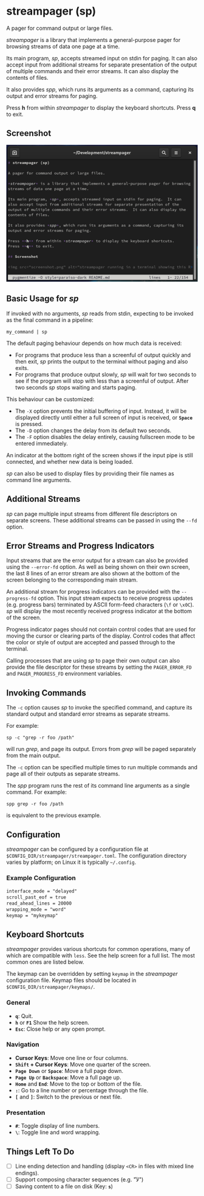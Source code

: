 # streampager (sp)

A pager for command output or large files.

*streampager* is a library that implements a general-purpose pager for browsing
streams of data one page at a time.

Its main program, *sp*, accepts streamed input on stdin for paging.  It can
also accept input from additional streams for separate presentation of the
output of multiple commands and their error streams.  It can also display the
contents of files.

It also provides *spp*, which runs its arguments as a command, capturing its
output and error streams for paging.

Press **h** from within *streampager* to display the keyboard shortcuts.
Press **q** to exit.

## Screenshot

<img src="screenshot.png" alt="streampager running in a terminal showing this README file" width="662px">

## Basic Usage for *sp*

If invoked with no arguments, *sp* reads from stdin, expecting to be invoked as
the final command in a pipeline:

    my_command | sp

The default paging behaviour depends on how much data is received:

* For programs that produce less than a screenful of output quickly and then
  exit, *sp* prints the output to the terminal without paging and also exits.
* For programs that produce output slowly, *sp* will wait for two seconds
  to see if the program will stop with less than a screenful of output.
  After two seconds *sp* stops waiting and starts paging.

This behaviour can be customized:

* The `-X` option prevents the initial buffering of input.  Instead, it will
  be displayed directly until either a full screen of input is received,
  or **`Space`** is pressed.
* The `-D` option changes the delay from its default two seconds.
* The `-F` option disables the delay entirely, causing fullscreen mode to
  be entered immediately.

An indicator at the bottom right of the screen shows if the input pipe
is still connected, and whether new data is being loaded.

*sp* can also be used to display files by providing their file names as command
line arguments.

## Additional Streams

*sp* can page multiple input streams from different file descriptors
on separate screens.  These additional streams can be passed in using the
`--fd` option.

## Error Streams and Progress Indicators

Input streams that are the error output for a stream can also be provided using
the `--error-fd` option.  As well as being shown on their own screen, the last
8 lines of an error stream are also shown at the bottom of the screen belonging
to the corresponding main stream.

An additional stream for progress indicators can be provided with the
`--progress-fd` option.  This input stream expects to receive progress updates
(e.g. progress bars) terminated by ASCII form-feed characters (`\f` or `\x0C`).
*sp* will display the most recently received progress indicator at the bottom
of the screen.

Progress indicator pages should not contain control codes that are used for
moving the cursor or clearing parts of the display.  Control codes that affect
the color or style of output are accepted and passed through to the terminal.

Calling processes that are using *sp* to page their own output can also provide
the file descriptor for these streams by setting the `PAGER_ERROR_FD` and
`PAGER_PROGRESS_FD` environment variables.

## Invoking Commands

The `-c` option causes *sp* to invoke the specified command, and capture its
standard output and standard error streams as separate streams.

For example:

    sp -c "grep -r foo /path"

will run *grep*, and page its output.  Errors from *grep* will be paged
separately from the main output.

The `-c` option can be specified multiple times to run multiple commands
and page all of their outputs as separate streams.

The *spp* program runs the rest of its command line arguments as a single
command.  For example:

    spp grep -r foo /path

is equivalent to the previous example.

## Configuration

*streampager* can be configured by a configuration file at
`$CONFIG_DIR/streampager/streampager.toml`.  The configuration directory
varies by platform; on Linux it is typically `~/.config`.

### Example Configuration

```
interface_mode = "delayed"
scroll_past_eof = true
read_ahead_lines = 20000
wrapping_mode = "word"
keymap = "mykeymap"
```

## Keyboard Shortcuts

*streampager* provides various shortcuts for common operations, many of which
are compatible with `less`.  See the help screen for a full list.  The most
common ones are listed below.

The keymap can be overridden by setting `keymap` in the *streampager*
configuration file.  Keymap files should be located in
`$CONFIG_DIR/streampager/keymaps/`.

### General

* **`q`**: Quit.
* **`h`** or **`F1`** Show the help screen.
* **`Esc`**: Close help or any open prompt.

### Navigation

* **Cursor Keys**: Move one line or four columns.
* **`Shift` + Cursor Keys**: Move one quarter of the screen.
* **`Page Down`** or **`Space`**: Move a full page down.
* **`Page Up`** or **`Backspace`**: Move a full page up.
* **`Home`** and **`End`**: Move to the top or bottom of the file.
* **`:`**: Go to a line number or percentage through the file.
* **`[`** and **`]`**: Switch to the previous or next file.

### Presentation

* **`#`**: Toggle display of line numbers.
* **`\`**: Toggle line and word wrapping.

## Things Left To Do

* [ ] Line ending detection and handling (display `<CR>` in files with mixed line
  endings).
* [ ] Support composing character sequences (e.g. "لآ")
* [ ] Saving content to a file on disk (Key: **`s`**)
